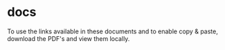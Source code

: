 # docs
To use the links available in these documents and to enable copy & paste, download the PDF's and view them locally.
